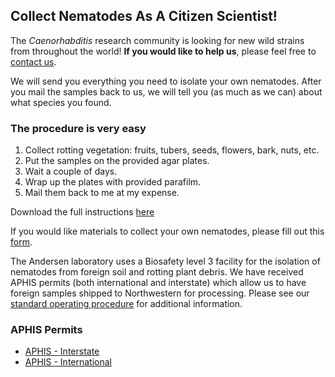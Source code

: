 ## Collect Nematodes As A Citizen Scientist! ##
The <em>Caenorhabditis</em> research community is looking for new wild strains from throughout the world! **If you would like to help us**, please feel free to [contact us](http://elegansvariation.org/about/staff/).

We will send you everything you need to isolate your own nematodes. After you mail the samples back to us, we will tell you (as much as we can) about what species you found.

### The procedure is very easy ###

1. Collect rotting vegetation: fruits, tubers, seeds, flowers, bark, nuts, etc.
2. Put the samples on the provided agar plates.
3. Wait a couple of days.
4. Wrap up the plates with provided parafilm.
5. Mail them back to me at my expense.

Download the full instructions [here](http://elegansvariation.org/static/content/protocols/CleaningWorms.pdf)

If you would like materials to collect your own nematodes, please fill out this [form](https://docs.google.com/forms/d/15JXAQptqCSenZMyqHHOKQH1wJe7m0n8_Q0nHMe0eTUY/viewform?formkey=dERCQ1lsamU1ZFNtOGJJUkJqVzZOOVE6MQ#gid=0).


The Andersen laboratory uses a Biosafety level 3 facility for the isolation of nematodes from foreign soil and rotting plant debris. We have received APHIS permits (both international and interstate) which allow us to have foreign samples shipped to Northwestern for processing. Please see our [standard operating procedure](http://andersenlab.org/files/USDA_SOP.pdf) for additional information.

### APHIS Permits ###

* [APHIS - Interstate](http://andersenlab.org/files/2014_Andersen_USDA_APHISpermit_interstate.pdf)
* [APHIS - International](http://andersenlab.org/files/2014_Andersen_USDA_APHISpermit_international.pdf)